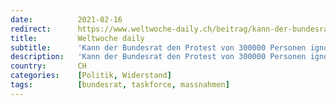```yaml
---
date:          2021-02-16
redirect:      https://www.weltwoche-daily.ch/beitrag/kann-der-bundesrat-den-protest-von-300000-personen-ignorieren-die-corona-task-force-findet-ja-und-will-die-massnahmen-sogar-noch-verschaerfen/
title:         Weltwoche daily
subtitle:      'Kann der Bundesrat den Protest von 300000 Personen ignorieren? Die Corona-Task-Force findet ja – und will die Massnahmen verschärfen'
description:   'Kann der Bundesrat den Protest von 300000 Personen ignorieren? Die Corona-Task-Force findet ja – und will die Massnahmen verschärfen Der Protest der Gegner wird lauter, schärfer und intensiver. Gestern hat SVP-Präsident Marco Chiesa zusammen mit Jungfreisinnigen eine Petition mit 292000 Unterschriften bei der Bundeskanzlei eingereicht. Sie fordern darin ein rasches Ende des Lockdowns. Kann der Bundesrat den Wunsch von so vielen Schweizerinnen und Schweizer einfach übergehen? '
country:       CH
categories:    [Politik, Widerstand]
tags:          [bundesrat, taskforce, massnahmen]
---
```

